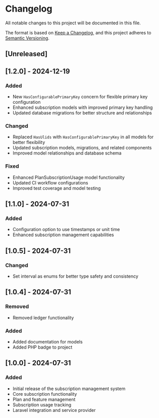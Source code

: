 # Changelog

All notable changes to this project will be documented in this file.

The format is based on [Keep a Changelog](https://keepachangelog.com/en/1.0.0/),
and this project adheres to [Semantic Versioning](https://semver.org/spec/v2.0.0.html).

## [Unreleased]

## [1.2.0] - 2024-12-19

### Added
- New `HasConfigurablePrimaryKey` concern for flexible primary key configuration
- Enhanced subscription models with improved primary key handling
- Updated database migrations for better structure and relationships

### Changed
- Replaced `HasUlids` with `HasConfigurablePrimaryKey` in all models for better flexibility
- Updated subscription models, migrations, and related components
- Improved model relationships and database schema

### Fixed
- Enhanced PlanSubscriptionUsage model functionality
- Updated CI workflow configurations
- Improved test coverage and model testing

## [1.1.0] - 2024-07-31

### Added
- Configuration option to use timestamps or unit time
- Enhanced subscription management capabilities

## [1.0.5] - 2024-07-31

### Changed
- Set interval as enums for better type safety and consistency

## [1.0.4] - 2024-07-31

### Removed
- Removed ledger functionality

### Added
- Added documentation for models
- Added PHP badge to project

## [1.0.0] - 2024-07-31

### Added
- Initial release of the subscription management system
- Core subscription functionality
- Plan and feature management
- Subscription usage tracking
- Laravel integration and service provider
